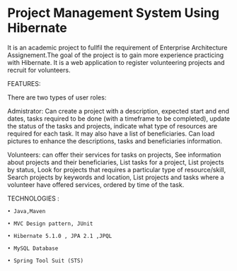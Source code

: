 # Project Management System Using Hibernate

It is an academic project to fullfil the requirement of Enterprise Architecture Assignement.The goal of the project is to gain more experience practicing with Hibernate. It is a web application to register volunteering projects and recruit for volunteers.

FEATURES:

There are two types of user roles:  

Admistrator: Can create a project with a description, expected start and end dates, tasks required to be done (with a timeframe to be completed), update the status of the tasks and projects, indicate what type of resources are required for each task. It may also have a list of beneficiaries. Can load pictures to enhance the descriptions, tasks and beneficiaries information.

Volunteers: can offer their services for tasks on projects, See information about projects and their beneficiaries, List tasks for a project, List projects by status, Look for projects that requires a particular type of resource/skill, Search projects by keywords and location, List projects and tasks where a volunteer have offered services, ordered by time of the task.

TECHNOLOGIES :

    • Java,Maven

    • MVC Design pattern, JUnit  

    • Hibernate 5.1.0 , JPA 2.1 ,JPQL

    • MySQL Database

    • Spring Tool Suit (STS)
